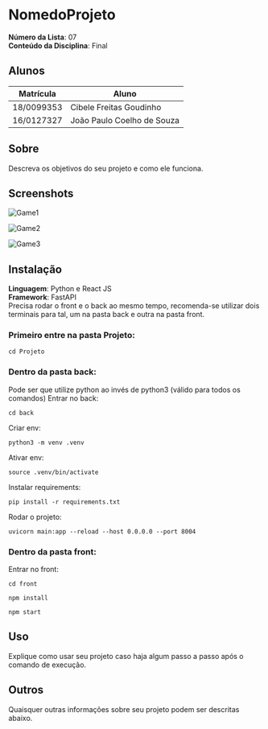 # NomedoProjeto

**Número da Lista**: 07<br>
**Conteúdo da Disciplina**: Final<br>

## Alunos
|Matrícula | Aluno |
| -- | -- |
| 18/0099353  |  Cibele Freitas Goudinho |
| 16/0127327  |  João Paulo Coelho de Souza |

## Sobre 
Descreva os objetivos do seu projeto e como ele funciona. 

## Screenshots

![Game1](https://user-images.githubusercontent.com/40813329/217090979-1752041f-7db0-418a-a766-6e2578c5dbf2.png)

![Game2](https://user-images.githubusercontent.com/40813329/217091018-e6db07a6-cc10-4f19-9b10-9f2482d1975c.png)

![Game3](https://user-images.githubusercontent.com/40813329/217091052-096d0060-5979-411a-a7a0-e02905d73591.png)


## Instalação 
**Linguagem**: Python e React JS<br>
**Framework**: FastAPI<br>
Precisa rodar o front e o back ao mesmo tempo, recomenda-se utilizar dois terminais para tal, um na pasta back e outra na pasta front.
### Primeiro entre na pasta Projeto:
```
cd Projeto
```
### Dentro da pasta back: 
Pode ser que utilize python ao invés de python3 (válido para todos os comandos)
Entrar no back:
```
cd back
```
Criar env:
```
python3 -m venv .venv
```
Ativar env:
```
source .venv/bin/activate
```
Instalar requirements:
```
pip install -r requirements.txt
```
Rodar o projeto:
```
uvicorn main:app --reload --host 0.0.0.0 --port 8004
```
### Dentro da pasta front:
Entrar no front:
```
cd front
```
```
npm install
```
```
npm start
```

## Uso 
Explique como usar seu projeto caso haja algum passo a passo após o comando de execução.

## Outros 
Quaisquer outras informações sobre seu projeto podem ser descritas abaixo.




